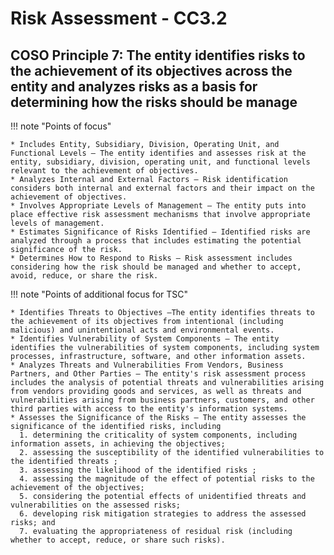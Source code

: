 #  Risk Assessment - CC3.2

## COSO Principle 7: The entity identifies risks to the achievement of its objectives across the entity and analyzes risks as a basis for determining how the risks should be manage


!!! note "Points of focus"

    * Includes Entity, Subsidiary, Division, Operating Unit, and Functional Levels — The entity identifies and assesses risk at the entity, subsidiary, division, operating unit, and functional levels relevant to the achievement of objectives.
    * Analyzes Internal and External Factors — Risk identification considers both internal and external factors and their impact on the achievement of objectives.
    * Involves Appropriate Levels of Management — The entity puts into place effective risk assessment mechanisms that involve appropriate levels of management.
    * Estimates Significance of Risks Identified — Identified risks are analyzed through a process that includes estimating the potential significance of the risk.
    * Determines How to Respond to Risks — Risk assessment includes considering how the risk should be managed and whether to accept, avoid, reduce, or share the risk.

!!! note "Points of additional focus for TSC"

    * Identifies Threats to Objectives —The entity identifies threats to the achievement of its objectives from intentional (including malicious) and unintentional acts and environmental events. 
    * Identifies Vulnerability of System Components — The entity identifies the vulnerabilities of system components, including system processes, infrastructure, software, and other information assets. 
    * Analyzes Threats and Vulnerabilities From Vendors, Business Partners, and Other Parties — The entity's risk assessment process includes the analysis of potential threats and vulnerabilities arising from vendors providing goods and services, as well as threats and vulnerabilities arising from business partners, customers, and other third parties with access to the entity's information systems.
    * Assesses the Significance of the Risks — The entity assesses the significance of the identified risks, including 
      1. determining the criticality of system components, including information assets, in achieving the objectives; 
      2. assessing the susceptibility of the identified vulnerabilities to the identified threats ;
      3. assessing the likelihood of the identified risks ;
      4. assessing the magnitude of the effect of potential risks to the achievement of the objectives; 
      5. considering the potential effects of unidentified threats and vulnerabilities on the assessed risks; 
      6. developing risk mitigation strategies to address the assessed risks; and 
      7. evaluating the appropriateness of residual risk (including whether to accept, reduce, or share such risks).
